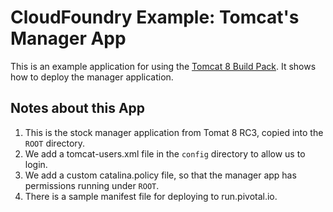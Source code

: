 CloudFoundry Example:  Tomcat's Manager App
===========================================

This is an example application for using the [Tomcat 8 Build Pack](https://github.com/dmikusa-pivotal/cf-tomcat-8-build-pack).  It shows how to deploy the manager application.

Notes about this App
--------------------

 1. This is the stock manager application from Tomat 8 RC3, copied into the ```ROOT``` directory.
 1. We add a tomcat-users.xml file in the ```config``` directory to allow us to login.
 1. We add a custom catalina.policy file, so that the manager app has permissions running under ```ROOT```.
 1. There is a sample manifest file for deploying to run.pivotal.io.
 
